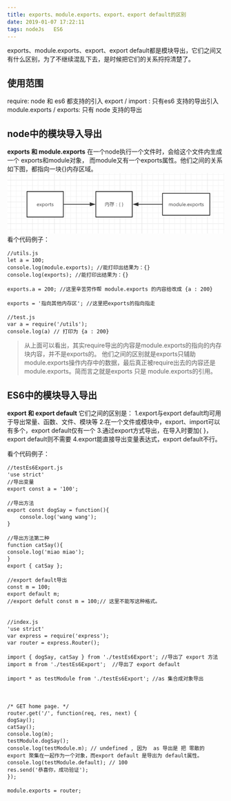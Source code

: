 ```yaml
---
title: exports、module.exports、export、export default的区别
date: 2019-01-07 17:22:11
tags: nodeJs   ES6
---
```


exports、module.exports、export、export default都是模块导出，它们之间又有什么区别，为了不继续混乱下去，是时候把它们的关系捋捋清楚了。

<!-- more -->
## 使用范围
require: node 和 es6 都支持的引入
export / import : 只有es6 支持的导出引入
module.exports / exports: 只有 node 支持的导出

## node中的模块导入导出
**exports 和 module.exports**
在一个node执行一个文件时，会给这个文件内生成一个 exports和module对象，
而module又有一个exports属性。他们之间的关系如下图，都指向一块{}内存区域。
![](/img/node-export.png)
看个代码例子：

    //utils.js
    let a = 100;
    console.log(module.exports); //能打印出结果为：{}
    console.log(exports); //能打印出结果为：{}

    exports.a = 200; //这里辛苦劳作帮 module.exports 的内容给改成 {a : 200}

    exports = '指向其他内存区'; //这里把exports的指向指走

    //test.js
    var a = require('/utils');
    console.log(a) // 打印为 {a : 200}  
>从上面可以看出，其实require导出的内容是module.exports的指向的内存块内容，并不是exports的。
他们之间的区别就是exports只辅助module.exports操作内存中的数据，最后真正被require出去的内容还是module.exports。简而言之就是exports 只是 module.exports的引用。

## ES6中的模块导入导出
**export 和 export default**
它们之间的区别是：
1.export与export default均可用于导出常量、函数、文件、模块等
2.在一个文件或模块中，export、import可以有多个，export default仅有一个
3.通过export方式导出，在导入时要加{ }，export default则不需要
4.export能直接导出变量表达式，export default不行。

看个代码例子：

    //testEs6Export.js
    'use strict'
    //导出变量
    export const a = '100';  

    //导出方法
    export const dogSay = function(){ 
        console.log('wang wang');
    }

    //导出方法第二种
    function catSay(){
    console.log('miao miao'); 
    }
    export { catSay };

    //export default导出
    const m = 100;
    export default m; 
    //export defult const m = 100;// 这里不能写这种格式。


    //index.js
    'use strict'
    var express = require('express');
    var router = express.Router();

    import { dogSay, catSay } from './testEs6Export'; //导出了 export 方法 
    import m from './testEs6Export';  //导出了 export default 

    import * as testModule from './testEs6Export'; //as 集合成对象导出



    /* GET home page. */
    router.get('/', function(req, res, next) {
    dogSay();
    catSay();
    console.log(m);
    testModule.dogSay();
    console.log(testModule.m); // undefined , 因为  as 导出是 把 零散的 export 聚集在一起作为一个对象，而export default 是导出为 default属性。
    console.log(testModule.default); // 100
    res.send('恭喜你，成功验证');
    });

    module.exports = router;